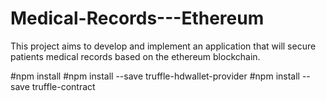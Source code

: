 # Medical-Records---Ethereum
This project aims to develop and implement an application that will secure patients medical records based on the ethereum blockchain.

#npm install
#npm install --save truffle-hdwallet-provider
#npm install --save truffle-contract